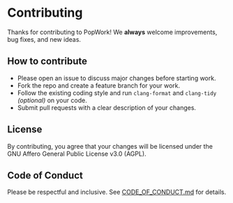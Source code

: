 # Contributing
Thanks for contributing to PopWork! We **always** welcome improvements, bug fixes, and new ideas.

## How to contribute
- Please open an issue to discuss major changes before starting work.
- Fork the repo and create a feature branch for your work.
- Follow the existing coding style and run `clang-format` and `clang-tidy` *(optional)* on your code.
- Submit pull requests with a clear description of your changes.

## License
By contributing, you agree that your changes will be licensed under the GNU Affero General Public License v3.0 (AGPL).

## Code of Conduct
Please be respectful and inclusive. See [CODE_OF_CONDUCT.md](./CODE_OF_CONDUCT.md) for details.
